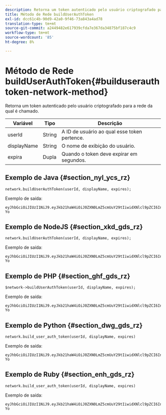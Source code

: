 ```yaml
---
description: Retorna um token autenticado pelo usuário criptografado para a rede da qual é chamado.
title: Método de Rede buildUserAuthToken
exl-id: dcc61c4b-90d9-42a0-9f46-73a843a4ad78
translation-type: tm+mt
source-git-commit: a2449482e617939cfda7e367da34875bf187c4c9
workflow-type: tm+mt
source-wordcount: '85'
ht-degree: 8%

---
```


# Método de Rede buildUserAuthToken{#builduserauthtoken-network-method}

Retorna um token autenticado pelo usuário criptografado para a rede da qual é chamado.

| Variável | Tipo | Descrição |
|--- |--- |--- |
| userId | String   | A ID de usuário ao qual esse token pertence. |
| displayName | String   | O nome de exibição do usuário. |
| expira | Dupla | Quando o token deve expirar em segundos. |

## Exemplo de Java {#section_nyl_ycs_rz}

```
network.buildUserAuthToken(userId, displayName, expires); 
```

Exemplo de saída:

```
eyJhbGciOiJIUzI1NiJ9.eyJkb21haW4iOiJ0ZXN0LmZ5cmUuY29tIiwidXNlcl9pZCI6InN5c3RlbSIsImRpc3BsYXlfbmFtZSI6InN5c3RlbSIsImV4cGlyZXMiOjEzOTY2NTUwODN9.33GuJF_ou2O6CCV22Y3PlLUgP2Igy9vAXfmLONkt-Yo 
```

## Exemplo de NodeJS {#section_xkd_gds_rz}

```
network.buildUserAuthToken(userId, displayName, expires); 
```

Exemplo de saída:

```
eyJhbGciOiJIUzI1NiJ9.eyJkb21haW4iOiJ0ZXN0LmZ5cmUuY29tIiwidXNlcl9pZCI6InN5c3RlbSIsImRpc3BsYXlfbmFtZSI6InN5c3RlbSIsImV4cGlyZXMiOjEzOTY2NTUwODN9.33GuJF_ou2O6CCV22Y3PlLUgP2Igy9vAXfmLONkt-Yo 
```

## Exemplo de PHP {#section_ghf_gds_rz}

```
$network->buildUserAuthToken(userId, displayName, expires); 
```

Exemplo de saída:

```
eyJhbGciOiJIUzI1NiJ9.eyJkb21haW4iOiJ0ZXN0LmZ5cmUuY29tIiwidXNlcl9pZCI6InN5c3RlbSIsImRpc3BsYXlfbmFtZSI6InN5c3RlbSIsImV4cGlyZXMiOjEzOTY2NTUwODN9.33GuJF_ou2O6CCV22Y3PlLUgP2Igy9vAXfmLONkt-Yo
```

## Exemplo de Python {#section_dwg_gds_rz}

```
network.build_user_auth_token(userId, displayName, expires) 
```

Exemplo de saída:

```
eyJhbGciOiJIUzI1NiJ9.eyJkb21haW4iOiJ0ZXN0LmZ5cmUuY29tIiwidXNlcl9pZCI6InN5c3RlbSIsImRpc3BsYXlfbmFtZSI6InN5c3RlbSIsImV4cGlyZXMiOjEzOTY2NTUwODN9.33GuJF_ou2O6CCV22Y3PlLUgP2Igy9vAXfmLONkt-Yo
```

## Exemplo de Ruby {#section_enh_gds_rz}

```
network.build_user_auth_token(userId, displayName, expires) 
```

Exemplo de saída:

```
eyJhbGciOiJIUzI1NiJ9.eyJkb21haW4iOiJ0ZXN0LmZ5cmUuY29tIiwidXNlcl9pZCI6InN5c3RlbSIsImRpc3BsYXlfbmFtZSI6InN5c3RlbSIsImV4cGlyZXMiOjEzOTY2NTUwODN9.33GuJF_ou2O6CCV22Y3PlLUgP2Igy9vAXfmLONkt-Yo
```
